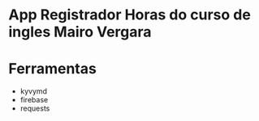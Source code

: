 # App Registrador Horas do curso de ingles Mairo Vergara

# Ferramentas
- kyvymd
- firebase
- requests


